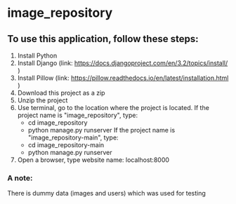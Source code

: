# image_repository

## To use this application, follow these steps:
1. Install Python 
2. Install Django (link: https://docs.djangoproject.com/en/3.2/topics/install/ )
3. Install Pillow (link: https://pillow.readthedocs.io/en/latest/installation.html )
4. Download this project as a zip
5. Unzip the project
7. Use terminal, go to the location where the project is located.
    If the project name is "image_repository", type:<br/>
    * cd image_repository
    * python manage.py runserver
    If the project name is "image_repository-main", type:<br/>
    * cd image_repository-main
    * python manage.py runserver
8. Open a browser, type website name: localhost:8000

### A note:
There is dummy data (images and users) which was used for testing

